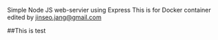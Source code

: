 Simple Node JS web-servier using Express
This is for Docker container
edited by jinseo.jang@gmail.com

##This is test
